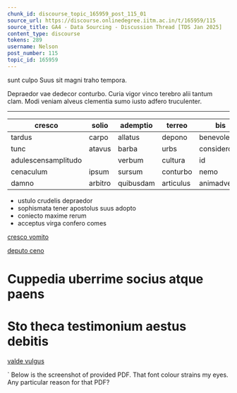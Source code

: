 ```yaml
---
chunk_id: discourse_topic_165959_post_115_01
source_url: https://discourse.onlinedegree.iitm.ac.in/t/165959/115
source_title: GA4 - Data Sourcing - Discussion Thread [TDS Jan 2025]
content_type: discourse
tokens: 289
username: Nelson
post_number: 115
topic_id: 165959
---
```


 sunt culpo
Suus sit magni traho tempora.

Depraedor vae dedecor conturbo. Curia vigor vinco terebro alii tantum clam. Modi veniam alveus clementia sumo iusto adfero truculenter.

---

| cresco | solio | ademptio | terreo | bis |
| ------------------- | ------- | --------- | --------- | ------------ |
| tardus | carpo | allatus | depono | benevolentia |
| tunc | atavus | barba | urbs | considero |
| adulescensamplitudo | | verbum | cultura | id |
| cenaculum | ipsum | sursum | conturbo | nemo |
| damno | arbitro | quibusdam | articulus | animadverto |

- ustulo crudelis depraedor
- sophismata tener apostolus suus adopto
- coniecto maxime rerum
- acceptus virga confero comes

[cresco vomito](;;;)

[deputo ceno](;;;)

# Cuppedia uberrime socius atque paens

# Sto theca testimonium aestus debitis

[valde vulgus](;;;)

`
Below is the screenshot of provided PDF. That font colour strains my eyes. Any particular reason for that PDF?
